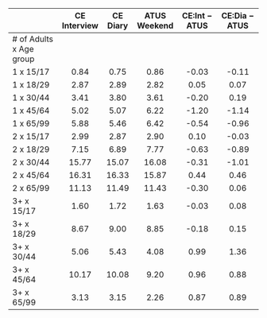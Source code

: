 
|                      | CE<br>Interview |  CE<br>Diary | ATUS<br>Weekend | CE:Int &minus; ATUS | CE:Dia &minus; ATUS |
| -------------------- | :----------: | :----------: | :----------: | :----------: | :----------: |
| # of Adults x Age group |              |              |              |              |              |
| 1 x 15/17            |         0.84 |         0.75 |         0.86 |        -0.03 |        -0.11 |
| 1 x 18/29            |         2.87 |         2.89 |         2.82 |         0.05 |         0.07 |
| 1 x 30/44            |         3.41 |         3.80 |         3.61 |        -0.20 |         0.19 |
| 1 x 45/64            |         5.02 |         5.07 |         6.22 |        -1.20 |        -1.14 |
| 1 x 65/99            |         5.88 |         5.46 |         6.42 |        -0.54 |        -0.96 |
| 2 x 15/17            |         2.99 |         2.87 |         2.90 |         0.10 |        -0.03 |
| 2 x 18/29            |         7.15 |         6.89 |         7.77 |        -0.63 |        -0.89 |
| 2 x 30/44            |        15.77 |        15.07 |        16.08 |        -0.31 |        -1.01 |
| 2 x 45/64            |        16.31 |        16.33 |        15.87 |         0.44 |         0.46 |
| 2 x 65/99            |        11.13 |        11.49 |        11.43 |        -0.30 |         0.06 |
| 3+ x 15/17           |         1.60 |         1.72 |         1.63 |        -0.03 |         0.08 |
| 3+ x 18/29           |         8.67 |         9.00 |         8.85 |        -0.18 |         0.15 |
| 3+ x 30/44           |         5.06 |         5.43 |         4.08 |         0.99 |         1.36 |
| 3+ x 45/64           |        10.17 |        10.08 |         9.20 |         0.96 |         0.88 |
| 3+ x 65/99           |         3.13 |         3.15 |         2.26 |         0.87 |         0.89 |

